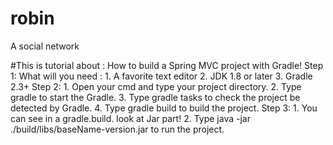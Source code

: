 # robin
A social network

#This is tutorial about : How to build a Spring MVC project with Gradle!
Step 1:
      What will you need :
      1. A favorite text editor
      2. JDK 1.8 or later
      3. Gradle 2.3+
Step 2:
      1. Open your cmd and type your project directory.
      2. Type gradle to start the Gradle.
      3. Type gradle tasks to check the project be detected by Gradle.
      4. Type gradle build to build the project.
Step 3:
      1. You can see in a gradle.build. look at Jar part!
      2. Type java -jar ./build/libs/baseName-version.jar to run the project.

